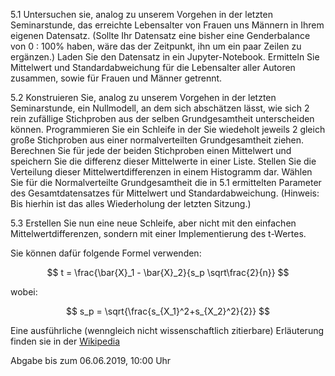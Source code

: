 5.1 Untersuchen sie, analog zu unserem Vorgehen in der letzten Seminarstunde, das erreichte Lebensalter von Frauen uns Männern in Ihrem eigenen Datensatz. (Sollte Ihr Datensatz eine bisher eine Genderbalance von 0 : 100% haben, wäre das der Zeitpunkt, ihn um ein paar Zeilen zu ergänzen.) Laden Sie den Datensatz in ein Jupyter-Notebook. Ermitteln Sie Mittelwert und Standardabweichung für die Lebensalter aller Autoren zusammen, sowie für Frauen und Männer getrennt.

5.2 Konstruieren Sie, analog zu unserem Vorgehen in der letzten Seminarstunde, ein Nullmodell, an dem sich abschätzen lässt, wie sich 2 rein zufällige Stichproben aus der selben Grundgesamtheit unterscheiden können. Programmieren Sie ein Schleife in der Sie wiedeholt jeweils 2 gleich große Stichproben aus einer normalverteilten Grundgesamtheit ziehen. Berechnen Sie für jede der beiden Stichproben einen Mittelwert und speichern Sie die differenz dieser Mittelwerte in einer Liste. Stellen Sie die Verteilung dieser Mittelwertdifferenzen in einem Histogramm dar. Wählen Sie für die Normalverteilte Grundgesamtheit die in 5.1 ermittelten Parameter des Gesamtdatensatzes für Mittelwert und Standardabweichung. (Hinweis: Bis hierhin ist das alles Wiederholung der letzten Sitzung.)

5.3 Erstellen Sie nun eine neue Schleife, aber nicht mit den einfachen  Mittelwertdifferenzen, sondern mit einer Implementierung des t-Wertes.

Sie können dafür folgende Formel verwenden:

$$ t = \frac{\bar{X}_1 - \bar{X}_2}{s_p \sqrt\frac{2}{n}} $$

wobei:

$$ s_p = \sqrt{\frac{s_{X_1}^2+s_{X_2}^2}{2}} $$

Eine ausführliche (wenngleich nicht wissenschaftlich zitierbare) Erläuterung finden sie in der [Wikipedia](https://en.wikipedia.org/wiki/Student%27s_t-test)

Abgabe bis zum 06.06.2019, 10:00 Uhr